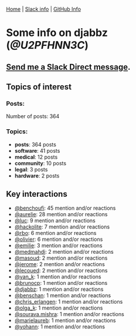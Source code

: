 [Home](https://kelu124.github.io/echommunity/) | [Slack info](https://kelu124.github.io/echommunity/) | [GitHub Info](https://kelu124.github.io/echommunity/github.html)

# Some info on __djabbz__ (_@U2PFHNN3C_)


## [Send me a Slack Direct message](https://echopen.slack.com/messages/@djabbz/).

## Topics of interest

### Posts: 

Number of posts: 364

### Topics:

* __posts__: 364 posts
* __software__: 41 posts
* __medical__: 12 posts
* __community__: 10 posts
* __legal__: 3 posts
* __hardware__: 2 posts

## Key interactions 

* [@benchoufi](./U0B47KC3S.md): 45 mention and/or reactions
* [@aurelie](./U37GZRZU6.md): 28 mention and/or reactions
* [@luc](./U0AAL4W13.md): 9 mention and/or reactions
* [@hackolite](./U20C8CKTL.md): 7 mention and/or reactions
* [@rbo](./U38HVMZ6K.md): 6 mention and/or reactions
* [@olivier](./U04DFTZ7D.md): 6 mention and/or reactions
* [@emilie](./U0FN1B8KD.md): 3 mention and/or reactions
* [@medmahdi](./U36QEPF51.md): 2 mention and/or reactions
* [@masoud](./U3PLYAJPJ.md): 2 mention and/or reactions
* [@jerome](./U07UEJC2H.md): 2 mention and/or reactions
* [@lecoued](./U3QGT3Q74.md): 2 mention and/or reactions
* [@yan_k](./U3NT8G2BC.md): 1 mention and/or reactions
* [@brunocp](./U33817K25.md): 1 mention and/or reactions
* [@djabbz](./U2PFHNN3C.md): 1 mention and/or reactions
* [@benschan](./U1PKXQVDW.md): 1 mention and/or reactions
* [@chris_erlangen](./U3PC2A4GZ.md): 1 mention and/or reactions
* [@olga_k](./U0SHK0X1D.md): 1 mention and/or reactions
* [@sourava.mishra](./U3CV9P9NH.md): 1 mention and/or reactions
* [@marielaureb](./U3T7KBEMV.md): 1 mention and/or reactions
* [@yohann](./U0KPE2P16.md): 1 mention and/or reactions
